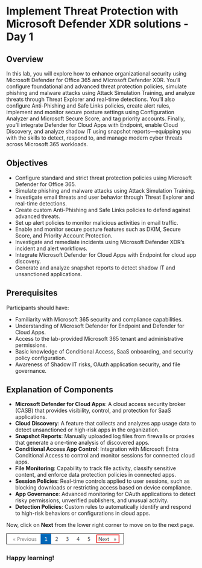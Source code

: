 # Implement Threat Protection with Microsoft Defender XDR solutions - Day 1

## Overview

In this lab, you will explore how to enhance organizational security using Microsoft Defender for Office 365 and Microsoft Defender XDR. You’ll configure foundational and advanced threat protection policies, simulate phishing and malware attacks using Attack Simulation Training, and analyze threats through Threat Explorer and real-time detections. You’ll also configure Anti-Phishing and Safe Links policies, create alert rules, implement and monitor secure posture settings using Configuration Analyzer and Microsoft Secure Score, and tag priority accounts. Finally, you’ll integrate Defender for Cloud Apps with Endpoint, enable Cloud Discovery, and analyze shadow IT using snapshot reports—equipping you with the skills to detect, respond to, and manage modern cyber threats across Microsoft 365 workloads.

## Objectives

- Configure standard and strict threat protection policies using Microsoft Defender for Office 365.
- Simulate phishing and malware attacks using Attack Simulation Training.
- Investigate email threats and user behavior through Threat Explorer and real-time detections.
- Create custom Anti-Phishing and Safe Links policies to defend against advanced threats.
- Set up alert policies to monitor malicious activities in email traffic.
- Enable and monitor secure posture features such as DKIM, Secure Score, and Priority Account Protection.
- Investigate and remediate incidents using Microsoft Defender XDR’s incident and alert workflows.
- Integrate Microsoft Defender for Cloud Apps with Endpoint for cloud app discovery.
- Generate and analyze snapshot reports to detect shadow IT and unsanctioned applications.

## Prerequisites

Participants should have:

- Familiarity with Microsoft 365 security and compliance capabilities.
- Understanding of Microsoft Defender for Endpoint and Defender for Cloud Apps.
- Access to the lab-provided Microsoft 365 tenant and administrative permissions.
- Basic knowledge of Conditional Access, SaaS onboarding, and security policy configuration.
- Awareness of Shadow IT risks, OAuth application security, and file governance.

## Explanation of Components

* **Microsoft Defender for Cloud Apps**: A cloud access security broker (CASB) that provides visibility, control, and protection for SaaS applications.
* **Cloud Discovery**: A feature that collects and analyzes app usage data to detect unsanctioned or high-risk apps in the organization.
* **Snapshot Reports**: Manually uploaded log files from firewalls or proxies that generate a one-time analysis of discovered apps.
* **Conditional Access App Control**: Integration with Microsoft Entra Conditional Access to control and monitor sessions for connected cloud apps.
* **File Monitoring**: Capability to track file activity, classify sensitive content, and enforce data protection policies in connected apps.
* **Session Policies**: Real-time controls applied to user sessions, such as blocking downloads or restricting access based on device compliance.
* **App Governance**: Advanced monitoring for OAuth applications to detect risky permissions, unverified publishers, and unusual activity.
* **Detection Policies**: Custom rules to automatically identify and respond to high-risk behaviors or configurations in cloud apps.

Now, click on **Next** from the lower right corner to move on to the next page.
 
  ![Start Your Azure Journey](../media/rd_gs_1_9.png)

### Happy learning!
